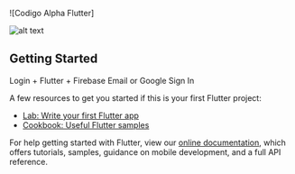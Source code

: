 ![Codigo Alpha Flutter]

![alt text](https://github.com/codigoalphacol/Flutter-Login-Firebase/blob/master/assets/images/singin.png)

## Getting Started

Login + Flutter + Firebase 
Email or Google Sign In

A few resources to get you started if this is your first Flutter project:

- [Lab: Write your first Flutter app](https://flutter.io/docs/get-started/codelab)
- [Cookbook: Useful Flutter samples](https://flutter.io/docs/cookbook)

For help getting started with Flutter, view our 
[online documentation](https://flutter.io/docs), which offers tutorials, 
samples, guidance on mobile development, and a full API reference.
